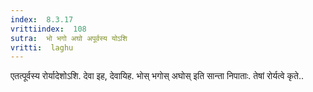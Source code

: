 ```yaml
---
index:  8.3.17
vrittiindex:  108
sutra:  भो भगो अघो अपूर्वस्य योऽशि
vritti:  laghu 
---
```


एतत्पूर्वस्य रोर्यादेशोऽशि. देवा इह, देवायिह. भोस् भगोस् अघोस् इति सान्ता निपाताः. तेषां रोर्यत्वे कृते..

